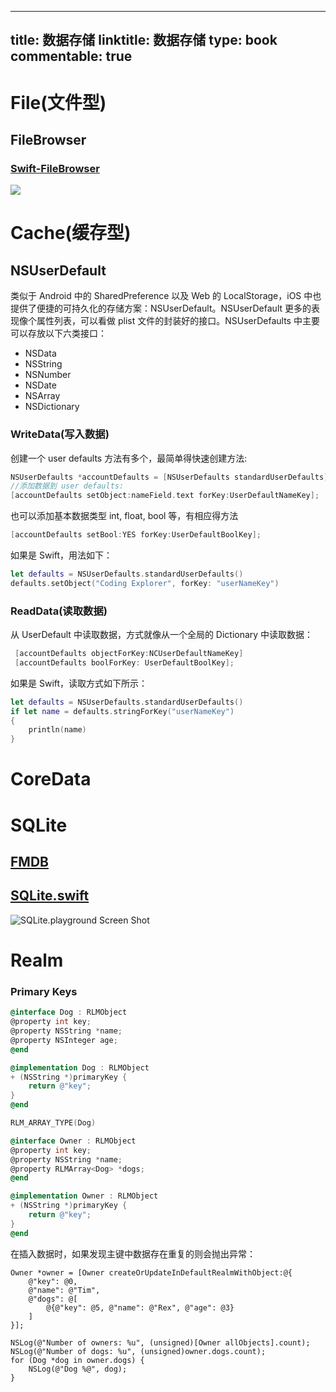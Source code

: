 
---
title: 数据存储
linktitle: 数据存储
type: book
commentable: true
---

# File(文件型)

## FileBrowser

### [Swift-FileBrowser](https://github.com/marmelroy/FileBrowser)

![](https://camo.githubusercontent.com/5ea19d119a5426eeca3edbe750c280617f804aa0/687474703a2f2f692e67697068792e636f6d2f336f3667615936794c516b686a696f6b35572e676966)

# Cache(缓存型)

## NSUserDefault

类似于 Android 中的 SharedPreference 以及 Web 的 LocalStorage，iOS 中也提供了便捷的可持久化的存储方案：NSUserDefault。NSUserDefault 更多的表现像个属性列表，可以看做 plist 文件的封装好的接口。NSUserDefaults 中主要可以存放以下六类接口：

- NSData
- NSString
- NSNumber
- NSDate
- NSArray
- NSDictionary

### WriteData(写入数据)

创建一个 user defaults 方法有多个，最简单得快速创建方法:

```objective-c
NSUserDefaults *accountDefaults = [NSUserDefaults standardUserDefaults];
//添加数据到 user defaults:
[accountDefaults setObject:nameField.text forKey:UserDefaultNameKey];
```

也可以添加基本数据类型 int, float, bool 等，有相应得方法

```objective-c
[accountDefaults setBool:YES forKey:UserDefaultBoolKey];
```

如果是 Swift，用法如下：

```swift
let defaults = NSUserDefaults.standardUserDefaults()
defaults.setObject("Coding Explorer", forKey: "userNameKey")
```

### ReadData(读取数据)

从 UserDefault 中读取数据，方式就像从一个全局的 Dictionary 中读取数据：

```objective-c
 [accountDefaults objectForKey:NCUserDefaultNameKey]
 [accountDefaults boolForKey: UserDefaultBoolKey];
```

如果是 Swift，读取方式如下所示：

```swift
let defaults = NSUserDefaults.standardUserDefaults()
if let name = defaults.stringForKey("userNameKey")
{
    println(name)
}
```

# CoreData

# SQLite

## [FMDB](https://github.com/ccgus/fmdb)

## [SQLite.swift](https://github.com/stephencelis/SQLite.swift)

![SQLite.playground Screen Shot](https://github.com/stephencelis/SQLite.swift/raw/master/Documentation/Resources/playground@2x.png)

# Realm

### Primary Keys

```objective-c
@interface Dog : RLMObject
@property int key;
@property NSString *name;
@property NSInteger age;
@end

@implementation Dog : RLMObject
+ (NSString *)primaryKey {
    return @"key";
}
@end

RLM_ARRAY_TYPE(Dog)

@interface Owner : RLMObject
@property int key;
@property NSString *name;
@property RLMArray<Dog> *dogs;
@end

@implementation Owner : RLMObject
+ (NSString *)primaryKey {
    return @"key";
}
@end
```

在插入数据时，如果发现主键中数据存在重复的则会抛出异常：

```
Owner *owner = [Owner createOrUpdateInDefaultRealmWithObject:@{
    @"key": @0,
    @"name": @"Tim",
    @"dogs": @[
        @{@"key": @5, @"name": @"Rex", @"age": @3}
    ]
}];

NSLog(@"Number of owners: %u", (unsigned)[Owner allObjects].count);
NSLog(@"Number of dogs: %u", (unsigned)owner.dogs.count);
for (Dog *dog in owner.dogs) {
    NSLog(@"Dog %@", dog);
}
```

    